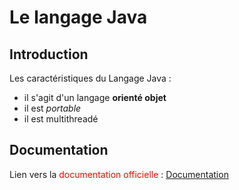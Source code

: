 # Le langage Java

## Introduction

Les caractéristiques du Langage Java :

* il s'agit d'un langage **orienté objet**
* il est *portable* 
* il est multithreadé

## Documentation

Lien vers la <span style="color:red;" >documentation officielle</span> : [Documentation](https://docs.oracle.com/en/java/)
